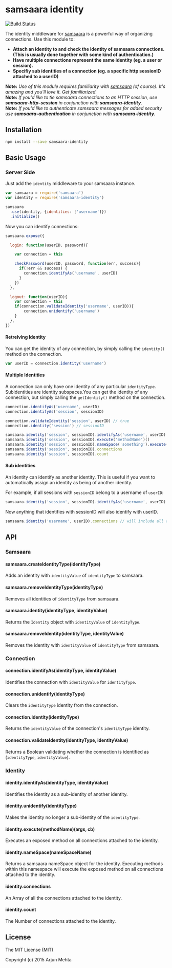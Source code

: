 # samsaara identity

[![Build Status](https://travis-ci.org/arjunmehta/node-samsaara-identity.svg?branch=1.0.0)](https://travis-ci.org/arjunmehta/node-samsaara-identity)

The identity middleware for [samsaara](https://www.github.com/arjunmehta/node-samsaara) is a powerful way of organizing connections. Use this module to:

- **Attach an identity to and check the identity of samsaara connections. (This is usually done together with some kind of authentication.)**
- **Have multiple connections represent the same identity (eg. a user or session).**
- **Specifiy sub identities of a connection (eg. a specific http sessionID attached to a userID)**

**Note:** _Use of this module requires familiarity with [samsaara](https://www.github.com/arjunmehta/node-samsaara) (of course). It's amazing and you'll love it. Get familiarized._<br/>
**Note:** _If you'd like to tie samsaara connections to an HTTP session, use **samsaara-http-session** in conjunction with **samsaara-identity**._<br/>
**Note:** _If you'd like to authenticate samsaara messages for added security use **samsaara-authentication** in conjunction with **samsaara-identity**._

## Installation

```bash
npm install --save samsaara-identity
```

## Basic Usage

### Server Side

Just add the `identity` middleware to your samsaara instance.

```javascript
var samsaara = require('samsaara')
var identity = require('samsaara-identity')

samsaara
  .use(identity, {identities: ['username']})
  .initialize()
```

Now you can identify connections:
```javascript
samsaara.expose({

  login: function(userID, password){

    var connection = this

    checkPassword(userID, password, function(err, success){
      if(!err && success) {
        connection.identifyAs('username', userID)
      }
    })
  },

  logout: function(userID){
    var connection = this
    if(connection.validateIdentity('username', userID)){
        connection.unidentify('username')
    }
  },
})
```

#### Retreiving Identity
You can get the identity of any connection, by simply calling the `identity()` method on the connection.

```javascript
var userID = connection.identity('username')
```


#### Multiple Identities
A connection can only have one identity of any particular `identityType`.
Subidentities are identity subspaces.You can get the identity of any connection, but simply calling the `getIdentity()` method on the connection.

```javascript
connection.identifyAs('username', userID)
connection.identifyAs('session', sessionID)

connection.validateIdentity('session', userID) // true
connection.identity('session') // sessionID

samsaara.identity('session', sessionID).identifyAs('username', userID)
samsaara.identity('session', sessionID).execute('methodName')()
samsaara.identity('session', sessionID).nameSpace('something').execute('methodName')()
samsaara.identity('session', sessionID).connections
samsaara.identity('session', sessionID).count
```

#### Sub identities
An identity can identify as another identity. This is useful if you want to automatically assign an identity as being of another identity.

For example, if all sessions with `sessionID` belong to a username of `userID`:

```javascript
samsaara.identity('session', sessionID).identifyAs('username', userID)
```

Now anything that identifies with sessionID will also identify with userID.

```javascript
samsaara.identity('username', userID).connections // will include all connections from sessionID too.
```

## API

### Samsaara
#### samsaara.createIdentityType(identityType)
Adds an identity with `identityValue` of `identityType` to samsaara.

#### samsaara.removeIdentityType(identityType)
Removes all identities of `identityType` from samsaara.

#### samsaara.identity(identityType, identityValue)
Returns the `Identity` object with `identityValue` of `identityType`.

#### samsaara.removeIdentity(identityType, identityValue)
Removes the identity with `identityValue` of `identityType` from samsaara.

### Connection
#### connection.identifyAs(identityType, identityValue)
Identifies the connection with `identityValue` for `identityType`.

#### connection.unidentify(identityType)
Clears the `identityType` identity from the connection.


#### connection.identity(identityType)
Returns the `identityValue` of the connection's `identityType` identity.

#### connection.validateIdentity(identityType, identityValue)
Returns a Boolean validating whether the connection is identified as (`identityType`, `identityValue`).

### Identity
#### identity.identifyAs(identityType, identityValue)
Identifies the identity as a sub-identity of another identity.

#### identity.unidentify(identityType)
Makes the identity no longer a sub-identity of the `identityType`.

#### identity.execute(methodName)(args, cb)
Executes an exposed method on all connections attached to the identity.

#### identity.nameSpace(nameSpaceName)
Returns a samsaara nameSpace object for the identity. Executing methods within this namespace will execute the exposed method on all connections attached to the identity.

#### identity.connections
An Array of all the connections attached to the identity.

#### identity.count
The Number of connections attached to the identity.

## License
The MIT License (MIT)

Copyright (c) 2015 Arjun Mehta